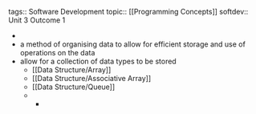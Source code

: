 tags:: Software Development
topic:: [[Programming Concepts]]
softdev:: Unit 3 Outcome 1

-
- a method of organising data to allow for efficient storage and use of operations on the data
- allow for a collection of data types to be stored
	- [[Data Structure/Array]]
	- [[Data Structure/Associative Array]]
	- [[Data Structure/Queue]]
	-
		-